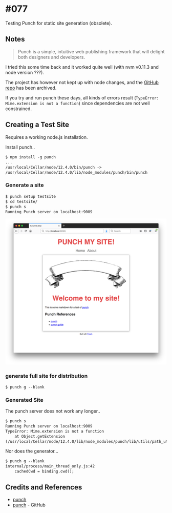 # #077

Testing Punch for static site generation (obsolete).

## Notes

> Punch is a simple, intuitive web publishing framework that will delight both designers and developers.

I tried this some time back and it worked quite well (with nvm v0.11.3 and node version ???).

The project has however not kept up with node changes, and the [GitHub repo](https://github.com/laktek/punch) has been archived.

If you try and run punch these days, all kinds of errors result (`TypeError: Mime.extension is not a function`)
since dependencies are not well constrained.

## Creating a Test Site

Requires a working node.js installation.

Install punch..

```
$ npm install -g punch
...
/usr/local/Cellar/node/12.4.0/bin/punch -> /usr/local/Cellar/node/12.4.0/lib/node_modules/punch/bin/punch
```

### Generate a site

```
$ punch setup testsite
$ cd testsite/
$ punch s
Running Punch server on localhost:9009

```

![testsite_home](./assets/testsite_home.png?raw=true)


### generate full site for distribution

```
$ punch g --blank
```

### Generated Site

The punch server does not work any longer..
```
$ punch s
Running Punch server on localhost:9009
TypeError: Mime.extension is not a function
    at Object.getExtension (/usr/local/Cellar/node/12.4.0/lib/node_modules/punch/lib/utils/path_utils.js:18:43)

```

Nor does the generator...

```
$ punch g --blank
internal/process/main_thread_only.js:42
    cachedCwd = binding.cwd();
```

## Credits and References

* [punch](http://laktek.github.io/punch/)
* [punch](https://github.com/laktek/punch) - GitHub
